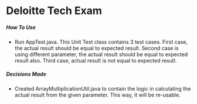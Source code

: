 # Deloitte Tech Exam #


##### How To Use
* Run AppTest.java. This Unit Test class contains 3 test cases. First case, the actual result should be equal to expected result. Second case is using different parameter, the actual result should be equal to expected result also. Third case, actual result is not equal to expected result.

##### Decisions Made
* Created ArrayMultiplicationUtil.java to contain the logic in calculating the actual result from the given parameter. This way, it will be re-usable.
